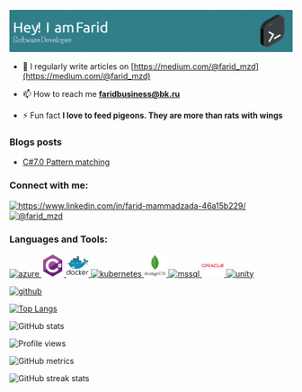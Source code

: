 ![Header](./github-header-image.png)

- 📝 I regularly write articles on [https://medium.com/@farid_mzd](https://medium.com/@farid_mzd)

- 📫 How to reach me **faridbusiness@bk.ru**

- ⚡ Fun fact **I love to feed pigeons. They are more than rats with wings**

### Blogs posts
<!-- BLOG-POST-LIST:START -->
- [C#7.0 Pattern matching](https://medium.com/@farid_mzd/c-7-0-pattern-matching-25fbe599bd51?source=rss-5b558ccd6ecb------2)
<!-- BLOG-POST-LIST:END -->

<h3 align="left">Connect with me:</h3>
<p align="left">
<a href="https://linkedin.com/in/https://www.linkedin.com/in/farid-mammadzada-46a15b229/" target="blank"><img align="center" src="https://raw.githubusercontent.com/rahuldkjain/github-profile-readme-generator/master/src/images/icons/Social/linked-in-alt.svg" alt="https://www.linkedin.com/in/farid-mammadzada-46a15b229/" height="30" width="40" /></a>
<a href="https://medium.com/@farid_mzd" target="blank"><img align="center" src="https://raw.githubusercontent.com/rahuldkjain/github-profile-readme-generator/master/src/images/icons/Social/medium.svg" alt="@farid_mzd" height="30" width="40" /></a>
</p>

<h3 align="left">Languages and Tools:</h3>
<p align="left"> <a href="https://azure.microsoft.com/en-in/" target="_blank" rel="noreferrer"> <img src="https://www.vectorlogo.zone/logos/microsoft_azure/microsoft_azure-icon.svg" alt="azure" width="40" height="40"/> </a> <a href="https://www.w3schools.com/cs/" target="_blank" rel="noreferrer"> <img src="https://raw.githubusercontent.com/devicons/devicon/master/icons/csharp/csharp-original.svg" alt="csharp" width="40" height="40"/> </a> <a href="https://www.docker.com/" target="_blank" rel="noreferrer"> <img src="https://raw.githubusercontent.com/devicons/devicon/master/icons/docker/docker-original-wordmark.svg" alt="docker" width="40" height="40"/> </a> <a href="https://kubernetes.io" target="_blank" rel="noreferrer"> <img src="https://www.vectorlogo.zone/logos/kubernetes/kubernetes-icon.svg" alt="kubernetes" width="40" height="40"/> </a> <a href="https://www.mongodb.com/" target="_blank" rel="noreferrer"> <img src="https://raw.githubusercontent.com/devicons/devicon/master/icons/mongodb/mongodb-original-wordmark.svg" alt="mongodb" width="40" height="40"/> </a> <a href="https://www.microsoft.com/en-us/sql-server" target="_blank" rel="noreferrer"> <img src="https://www.svgrepo.com/show/303229/microsoft-sql-server-logo.svg" alt="mssql" width="40" height="40"/> </a> <a href="https://www.oracle.com/" target="_blank" rel="noreferrer"> <img src="https://raw.githubusercontent.com/devicons/devicon/master/icons/oracle/oracle-original.svg" alt="oracle" width="40" height="40"/> </a> <a href="https://unity.com/" target="_blank" rel="noreferrer"> <img src="https://www.vectorlogo.zone/logos/unity3d/unity3d-icon.svg" alt="unity" width="40" height="40"/> </a> </p>

[<img src='https://cdn.jsdelivr.net/npm/simple-icons@3.0.1/icons/github.svg' alt='github' height='40'>](https://github.com/feridmzd)  

[![Top Langs](https://github-readme-stats.vercel.app/api/top-langs/?username=feridmzd)](https://github.com/anuraghazra/github-readme-stats)

![GitHub stats](https://github-readme-stats.vercel.app/api?username=feridmzd&show_icons=true&count_private=true)  

![Profile views](https://gpvc.arturio.dev/feridmzd)  

![GitHub metrics](https://metrics.lecoq.io/feridmzd)  

![GitHub streak stats](https://github-readme-streak-stats.herokuapp.com/?user=feridmzd)  
